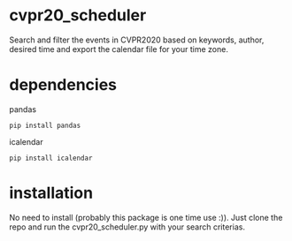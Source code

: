 # cvpr20_scheduler
Search and filter the events in CVPR2020 based on keywords, author, desired time and export the calendar file for your time zone.

# dependencies
pandas 
```Shell
pip install pandas
```

icalendar
```Shell
pip install icalendar
```

# installation
No need to install (probably this package is one time use :)). Just clone the repo and run the cvpr20_scheduler.py with your search criterias.
